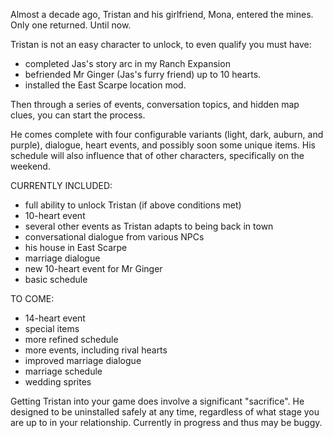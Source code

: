 Almost a decade ago, Tristan and his girlfriend, Mona, entered the mines.
Only one returned.
Until now.

Tristan is not an easy character to unlock, to even qualify you must have:
- completed Jas's story arc in my Ranch Expansion
- befriended Mr Ginger (Jas's furry friend) up to 10 hearts.
- installed the East Scarpe location mod.

Then through a series of events, conversation topics, and hidden map clues, you can start the process.

He comes complete with four configurable variants (light, dark, auburn, and purple), dialogue, heart events, and possibly soon some unique items.
His schedule will also influence that of other characters, specifically on the weekend.

CURRENTLY INCLUDED:
- full ability to unlock Tristan (if above conditions met)
- 10-heart event
- several other events as Tristan adapts to being back in town
- conversational dialogue from various NPCs
- his house in East Scarpe
- marriage dialogue
- new 10-heart event for Mr Ginger
- basic schedule

TO COME:
- 14-heart event
- special items
- more refined schedule
- more events, including rival hearts
- improved marriage dialogue
- marriage schedule
- wedding sprites

Getting Tristan into your game does involve a significant "sacrifice". He designed to be uninstalled safely at any time, regardless of what stage you are up to in your relationship.
Currently in progress and thus may be buggy.

